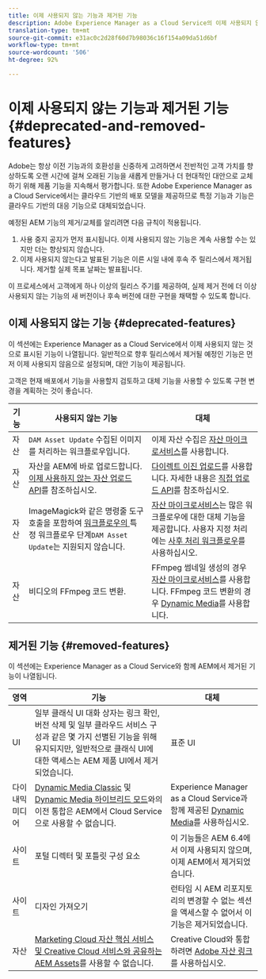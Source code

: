 ```yaml
---
title: 이제 사용되지 않는 기능과 제거된 기능
description: Adobe Experience Manager as a Cloud Service의 이제 사용되지 않는 기능과 제거된 기능에 관한 릴리스 노트입니다.
translation-type: tm+mt
source-git-commit: e31ac0c2d28f60d7b98036c16f154a09da51d6bf
workflow-type: tm+mt
source-wordcount: '506'
ht-degree: 92%

---
```



# 이제 사용되지 않는 기능과 제거된 기능 {#deprecated-and-removed-features}

Adobe는 항상 이전 기능과의 호환성을 신중하게 고려하면서 전반적인 고객 가치를 향상하도록 오랜 시간에 걸쳐 오래된 기능을 새롭게 만들거나 더 현대적인 대안으로 교체하기 위해 제품 기능을 지속해서 평가합니다. 또한 Adobe Experience Manager as a Cloud Service에서는 클라우드 기반의 배포 모델을 제공하므로 특정 기능과 기능은 클라우드 기반의 대응 기능으로 대체되었습니다.

예정된 AEM 기능의 제거/교체를 알리려면 다음 규칙이 적용됩니다.

1. 사용 중지 공지가 먼저 표시됩니다. 이제 사용되지 않는 기능은 계속 사용할 수는 있지만 더는 향상되지 않습니다.
1. 이제 사용되지 않는다고 발표된 기능은 이른 시일 내에 후속 주 릴리스에서 제거됩니다. 제거할 실제 목표 날짜는 발표됩니다.

이 프로세스에서 고객에게 하나 이상의 릴리스 주기를 제공하여, 실제 제거 전에 더 이상 사용되지 않는 기능의 새 버전이나 후속 버전에 대한 구현을 채택할 수 있도록 합니다.

## 이제 사용되지 않는 기능 {#deprecated-features}

이 섹션에는 Experience Manager as a Cloud Service에서 이제 사용되지 않는 것으로 표시된 기능이 나열됩니다. 일반적으로 향후 릴리스에서 제거될 예정인 기능은 먼저 이제 사용되지 않음으로 설정되며, 대안 기능이 제공됩니다.

고객은 현재 배포에서 기능을 사용할지 검토하고 대체 기능을 사용할 수 있도록 구현 변경을 계획하는 것이 좋습니다.

| 기능 | 사용되지 않는 기능 | 대체 |
| ------------ | ------------------ | ----------- |
| 자산 | `DAM Asset Update` 수집된 이미지를 처리하는 워크플로우입니다. | 이제 자산 수집은 [자산 마이크로서비스](/help/assets/asset-microservices-overview.md)를 사용합니다. |
| 자산 | 자산을 AEM에 바로 업로드합니다. [이제 사용하지 않는 자산 업로드 API](/help/assets/developer-reference-material-apis.md#deprecated-asset-upload-api)를 참조하십시오. | [다이렉트 이진 업로드](/help/assets/add-assets.md)를 사용합니다. 자세한 내용은 [직접 업로드 API](/help/assets/developer-reference-material-apis.md#upload-binary)를 참조하십시오. |
| 자산 | ImageMagick와 같은 명령줄 도구 호출을 포함하여 [ 워크플로우의 ](/help/assets/developer-reference-material-apis.md#post-processing-workflows-steps)특정 워크플로우 단계`DAM Asset Update`는 지원되지 않습니다. | [자산 마이크로서비스](/help/assets/asset-microservices-overview.md)는 많은 워크플로우에 대한 대체 기능을 제공합니다. 사용자 지정 처리에는 [사후 처리 워크플로우](/help/assets/asset-microservices-configure-and-use.md#post-processing-workflows)를 사용하십시오. |
| 자산 | 비디오의 FFmpeg 코드 변환. | FFmpeg 썸네일 생성의 경우 [자산 마이크로서비스](/help/assets/asset-microservices-overview.md)를 사용합니다. FFmpeg 코드 변환의 경우 [Dynamic Media](/help/assets/manage-video-assets.md)를 사용합니다. |

## 제거된 기능 {#removed-features}

이 섹션에는 Experience Manager as a Cloud Service와 함께 AEM에서 제거된 기능이 나열됩니다.

| 영역 | 기능 | 대체 |
| ------------ | ------------------ | ----------- |
| UI | 일부 클래식 UI 대화 상자는 링크 확인, 버전 삭제 및 일부 클라우드 서비스 구성과 같은 몇 가지 선별된 기능을 위해 유지되지만, 일반적으로 클래식 UI에 대한 액세스는 AEM 제품 UI에서 제거되었습니다. | 표준 UI |
| 다이내믹 미디어 | [Dynamic Media Classic](https://experienceleague.adobe.com/docs/experience-manager-65/administering/integration/scene7.html#integration) 및 [Dynamic Media 하이브리드 모드](https://experienceleague.adobe.com/docs/experience-manager-65/assets/dynamic/config-dynamic.html#dynamic)와의 이전 통합은 AEM에서 Cloud Service으로 사용할 수 없습니다. | Experience Manager as a Cloud Service과 함께 제공된 [Dynamic Media](/help/assets/dynamic-media/dynamic-media.md)를 사용하십시오. |
| 사이트 | 포털 디렉터 및 포틀릿 구성 요소 | 이 기능들은 AEM 6.4에서 이제 사용되지 않으며, 이제 AEM에서 제거되었습니다. |
| 사이트 | 디자인 가져오기 | 런타임 시 AEM 리포지토리의 변경할 수 없는 섹션을 액세스할 수 없어서 이 기능은 제거되었습니다. |
| 자산 | [Marketing Cloud 자산 핵심 서비스 및 Creative Cloud 서비스와 공유하는 AEM Assets](https://docs.adobe.com/content/help/en/experience-manager-65/administering/integration/configure-assets-cc-integration.html)를 사용할 수 없습니다. | Creative Cloud와 통합하려면 [Adobe 자산 링크](https://helpx.adobe.com/kr/enterprise/using/adobe-asset-link.html)를 사용하십시오. |
